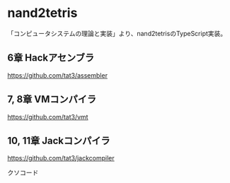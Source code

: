 # nand2tetris
「コンピュータシステムの理論と実装」より、nand2tetrisのTypeScript実装。

## 6章 Hackアセンブラ

https://github.com/tat3/assembler

## 7, 8章 VMコンパイラ

https://github.com/tat3/vmt

## 10, 11章 Jackコンパイラ

https://github.com/tat3/jackcompiler

クソコード

